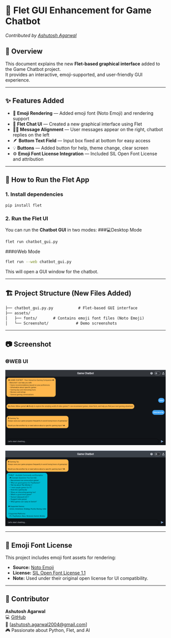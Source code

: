 # 🧩 Flet GUI Enhancement for Game Chatbot  
*Contributed by [Ashutosh Agarwal](https://github.com/Ashutosh-agarwal2004)*

## 🧠 Overview
This document explains the new **Flet-based graphical interface** added to the Game Chatbot project.  
It provides an interactive, emoji-supported, and user-friendly GUI experience.

---

## ✨ Features Added

- 🌈 **Emoji Rendering** — Added emoji font (Noto Emoji) and rendering support  
- 💬 **Flet Chat UI** — Created a new graphical interface using Flet  
- 🧍‍♂️ **Message Alignment** — User messages appear on the right, chatbot replies on the left  
- 🪶 **Bottom Text Field** — Input box fixed at bottom for easy access 
- 💡 **Buttons** — Added button for help, theme change, clear screen
- ⚙️ **Emoji Font License Integration** — Included SIL Open Font License and attribution

---

## 🚀 How to Run the Flet App

### 1. Install dependencies
```bash
pip install flet
```

### 2. Run the Flet UI
You can run the **Chatbot GUI** in two modes:
###💻Desktop Mode
```bash
flet run chatbot_gui.py
```

###🌐Web Mode
```bash
flet run --web chatbot_gui.py
```

This will open a GUI window for the chatbot.

---

## 🏗️ Project Structure (New Files Added)

```
├── chatbot_gui.py.py           # Flet-based GUI interface
├── assets/
│   ├── fonts/       # Contains emoji font files (Noto Emoji)
│   └── Screenshot/            # Demo screenshots
```

---

## 📷 Screenshot

### 🌐WEB UI 
![Chatbot GUI Web](assets/Screenshot/web_ui.PNG)

![Help button](assets/Screenshot/help_button.PNG)

---

## 📄 Emoji Font License

This project includes emoji font assets for rendering:

- **Source:** [Noto Emoji](https://github.com/googlefonts/noto-emoji)  
- **License:** [SIL Open Font License 1.1](https://openfontlicense.org/)  
- **Note:** Used under their original open license for UI compatibility.

---

## 👤 Contributor

**Ashutosh Agarwal**  
💻 [GitHub](https://github.com/Ashutosh-agarwal2004)  
📧 [ashutosh.agarwal2004@gmail.com]  
🎮 Passionate about Python, Flet, and AI

